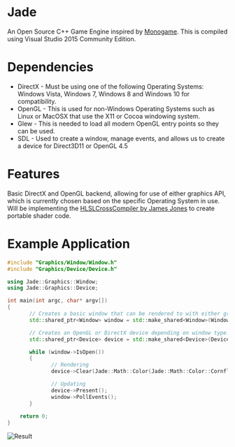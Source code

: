 # Jade
An Open Source C++ Game Engine inspired by [Monogame](http://www.monogame.net/). This is compiled using Visual Studio 2015 Community Edition.

# Dependencies
* DirectX - Must be using one of the following Operating Systems: Windows Vista, Windows 7, Windows 8 and Windows 10 for compatibility.
* OpenGL - This is used for non-Windows Operating Systems such as Linux or MacOSX that use the X11 or Cocoa windowing system.
* Glew - This is needed to load all modern OpenGL entry points so they can be used.
* SDL - Used to create a window, manage events, and allows us to create a device for Direct3D11 or OpenGL 4.5

# Features
Basic DirectX and OpenGL backend, allowing for use of either graphics API, which is currently chosen based on the specific Operating System in use. Will be implementing the [HLSLCrossCompiler by James Jones](https://github.com/James-Jones/HLSLCrossCompiler) to create portable shader code.

# Example Application
```c++
#include "Graphics/Window/Window.h"
#include "Graphics/Device/Device.h"

using Jade::Graphics::Window;
using Jade::Graphics::Device;

int main(int argc, char* argv[])
{
	   // Creates a basic window that can be rendered to with either graphics API.
	   std::shared_ptr<Window> window = std::make_shared<Window>(Window(1080, 720, 100, 100, "Hello World", false));

	   // Creates an OpenGL or DirectX device depending on window type.
	   std::shared_ptr<Device> device = std::make_shared<Device>(Device(window));

	   while (window->IsOpen())
	   {
		      // Rendering
		      device->Clear(Jade::Math::Color(Jade::Math::Color::CornflowerBlue));

		      // Updating
		      device->Present();
		      window->PollEvents();
	   }
	   
    return 0;
}
```

![Result](https://i.gyazo.com/1bdb3964c80b00e0a09df07e6bcc46c0.png)
